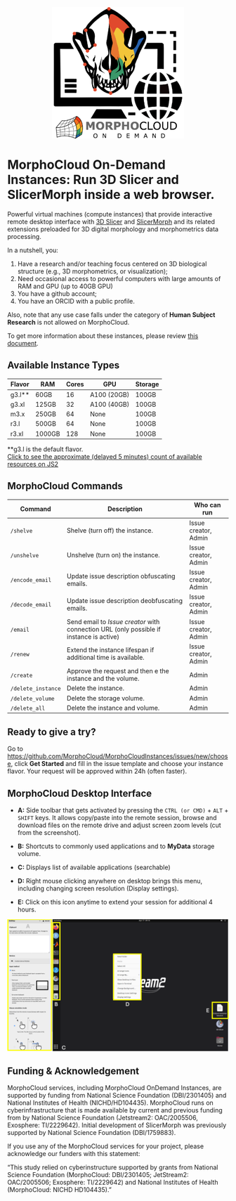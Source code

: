 <p align="center" >  <img src="https://raw.githubusercontent.com/MorphoCloud/MorphoCloudInstances/main/MC_Logo.png" alt="SlicerMorph on the cloud" width="300"></p>

# MorphoCloud On-Demand Instances: Run 3D Slicer and SlicerMorph inside a web browser.

Powerful virtual machines (compute instances) that provide interactive remote
desktop interface with [3D Slicer](https://download.slicer.org) and
[SlicerMorph](https://SlicerMorph.org) and its related extensions preloaded for
3D digital morphology and morphometrics data processing.

In a nutshell, you:

1. Have a research and/or teaching focus centered on 3D biological structure
   (e.g., 3D morphometrics, or visualization);
2. Need occasional access to powerful computers with large amounts of RAM and
   GPU (up to 40GB GPU)
3. You have a github account;
4. You have an ORCID with a public profile.

Also, note that any use case falls under the category of **Human Subject
Research** is not allowed on MorphoCloud.

To get more information about these instances, please review
[this document](https://docs.google.com/document/d/1WRds-QWnDK1MnmEhGUPyBgjE9hitiddcElAPWiAYRg4/edit#heading=h.b0yi3m7wlfk8).

## Available Instance Types

| Flavor   | RAM    | Cores | GPU         | **Storage** |
| -------- | ------ | ----- | ----------- | ----------- |
| g3.l\*\* | 60GB   | 16    | A100 (20GB) | 100GB       |
| g3.xl    | 125GB  | 32    | A100 (40GB) | 100GB       |
| m3.x     | 250GB  | 64    | None        | 100GB       |
| r3.l     | 500GB  | 64    | None        | 100GB       |
| r3.xl    | 1000GB | 128   | None        | 100GB       |

\*\*g3.l is the default flavor. <br>
[Click to see the approximate (delayed 5 minutes) count of available resources on JS2](https://docs.jetstream-cloud.org/overview/status/#availability-of-scarce-resources)

## MorphoCloud Commands

| Command            | Description                                                                             | Who can run          |
| ------------------ | --------------------------------------------------------------------------------------- | -------------------- |
| `/shelve`          | Shelve (turn off) the instance.                                                         | Issue creator, Admin |
| `/unshelve`        | Unshelve (turn on) the instance.                                                        | Issue creator, Admin |
| `/encode_email`    | Update issue description obfuscating emails.                                            | Issue creator, Admin |
| `/decode_email`    | Update issue description deobfuscating emails.                                          | Issue creator, Admin |
| `/email`           | Send email to _Issue creator_ with connection URL (only possible if instance is active) | Issue creator, Admin |
| `/renew`           | Extend the instance lifespan if additional time is available.                           | Issue creator, Admin |
| `/create`          | Approve the request and then e the instance and the volume.                             | Admin                |
| `/delete_instance` | Delete the instance.                                                                    | Admin                |
| `/delete_volume`   | Delete the storage volume.                                                              | Admin                |
| `/delete_all`      | Delete the instance and volume.                                                         | Admin                |

## Ready to give a try?

Go to https://github.com/MorphoCloud/MorphoCloudInstances/issues/new/choose,
click **Get Started** and fill in the issue template and choose your instance
flavor. Your request will be approved within 24h (often faster).

## MorphoCloud Desktop Interface

- **A:** Side toolbar that gets activated by pressing the `CTRL (or CMD)` +
  `ALT` + `SHIFT` keys. It allows copy/paste into the remote session, browse and
  download files on the remote drive and adjust screen zoom levels (cut from the
  screenshot).
- **B:** Shortcuts to commonly used applications and to **MyData** storage
  volume.

- **C:** Displays list of available applications (searchable)

- **D:** Right mouse clicking anywhere on desktop brings this menu, including
  changing screen resolution (Display settings).

- **E:** Click on this icon anytime to extend your session for additional 4
  hours.

<p align="center">
  <img src="https://github.com/MorphoCloud/MorphoCloudInstances/blob/main/MCI_Desktop.png" />
</p>

## Funding & Acknowledgement

MorphoCloud services, including MorphoCloud OnDemand Instances, are supported by
funding from National Science Foundation (DBI/2301405) and National Institutes
of Health (NICHD/HD104435). MorphoCloud runs on cyberinfrastructure that is made
available by current and previous funding from by National Science Foundation
(Jetstream2: OAC/2005506, Exosphere: TI/2229642). Initial development of
SlicerMorph was previously supported by National Science Foundation
(DBI/1759883).

If you use any of the MorphoCloud services for your project, please acknowledge
our funders with this statement:

“This study relied on cyberinstructure supported by grants from National Science
Foundation (MorphoCloud: DBI/2301405; JetStream2: OAC/2005506; Exosphere:
TI/2229642) and National Institutes of Health (MorphoCloud: NICHD HD104435).”
